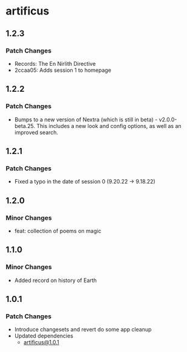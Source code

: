 # artificus

## 1.2.3

### Patch Changes

- Records: The En Nirlith Directive
- 2ccaa05: Adds session 1 to homepage

## 1.2.2

### Patch Changes

- Bumps to a new version of Nextra (which is still in beta) - v2.0.0-beta.25. This includes a new look and config options, as well as an improved search.

## 1.2.1

### Patch Changes

- Fixed a typo in the date of session 0 (9.20.22 -> 9.18.22)

## 1.2.0

### Minor Changes

- feat: collection of poems on magic

## 1.1.0

### Minor Changes

- Added record on history of Earth

## 1.0.1

### Patch Changes

- Introduce changesets and revert do some app cleanup
- Updated dependencies
  - artificus@1.0.1
